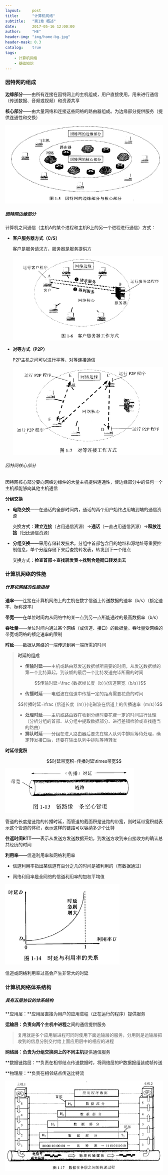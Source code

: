 ```yaml
---
layout:     post
title:      "计算机网络"
subtitle:   "第1章 概述"
date:       2017-05-16 12:00:00
author:     "HE"
header-img: "img/home-bg.jpg"
header-mask: 0.3
catalog:    true
tags:
    - 计算机网络
    - 基础知识
---
```


### 因特网的组成

**边缘部分**——由所有连接在因特网上的主机组成，用户直接使用，用来进行通信（传送数据、音频或视频）和资源共享

**核心部分**——由大量网络和连接这些网络的路由器组成。为边缘部分提供服务（提供连通性和交换）

![因特网组成](/img/computer-network/composition-of-internet.png)

##### 因特网边缘部分

计算机之间通信（主机A的某个进程和主机B上的另一个进程进行通信）方式：

* **客户服务器方式（C/S）**

  客户是服务请求方，服务器是服务提供方

  ![客户服务器方式](/img/computer-network/cs.png)

* **对等方式（P2P）**

  P2P主机之间可以进行平等、对等连接通信

  ![对等方式](/img/computer-network/p2p.png)

###### 因特网核心部分

因特网核心部分要向网络边缘仲的大量主机提供连通性，使边缘部分中的任何一个主机都能够向其他主机通信

**分组交换**

* **电路交换**——在通话的全部时间内，通话的两个用户始终占用端到端的通信资源

  交换方式：**建立连接**（占用通信资源）->**通话**（一直占用通信资源）->**释放连接**（归还通信资源）

* **分组交换**——采用存储转发技术。分组中首部包含目的地址和源地址等重要控制信息，单个分组存储下来后查找转发表，转发到下一个结点
  
  交换方式：**检查首部**->**查找转发表**->**找到合适街口转发出去**

### 计算机网络的性能

##### 计算机网络的性能指标

**速率**——连接在计算机网络上的主机在数字信道上传送数据的速率（b/s）（额定速率、标称速率）

**带宽**——在单位时间内从网络中的某一点到另一点所能通过的最高数据率（b/s）

**吞吐量**——单位时间内通过某个网络（或信道、接口）的数据量。吞吐量受网络的带宽或网络的额定速率的限制

**时延**——数据从网络的一端传送到另一端所需的时间

> **时延的组成**
> * **传输时延**——主机或路由器发送数据帧所需要的时间，从发送数据帧的第一个比特算起，到该帧的最后一个比特发送完毕所需的时间
> 
> $$传输时延=\frac {数据帧长度（b）}{信道带宽（b/s）}$$
> 
> * **传播时延**——电磁波在信道中传播一定的距离需要花费的时间
>
> $$传播时延=\frac {信道长度（m）}{电磁波在信道上的传播速率（m/s）}$$
>
> * **处理时延**——主机或路由器在收到分组时要花费一定的时间进行处理（分析分组的首部、从分组中提取数据部分、进行差错检验或查找适当的路由）
> * **排队时延**——分组在进入路由器后要先在输入队列中排队等待处理，确定转发接口后，还要在输出队列中排队等待转发

**时延带宽积**

$$时延带宽积=传播时延\times带宽$$

![时延带宽积](/img/computer-network/bandwidth-product.png)

管道的长度是链路的传播时延，而管道的截面积是链路的带宽，则时延带宽积就表示这个管道的体积，表示这样的链路可以容纳多少个比特

**往返时间RTT**——表示从发送方发送数据开始，到发送方收到来自接收方的确认总共经历的时间

**利用率**——信道利用率和网络利用率

* 信道利用率指出某信道有百分之几的时间是被利用的（有数据通过）

* 网络利用率是全网络的信道利用率的加权平均值

![时延与利用率的关系](/img/computer-network/delay-radio.png)

信道或网络利用率过高会产生非常大的时延

### 计算机网络体系结构

##### 具有五层协议的体系结构

**应用层：**应用层直接为用户的应用进程（正在运行的程序）提供服务

**运输层：**负责向两个主机中**进程**之间的通信提供服务

> 复用就是多个应用层进程可同时使用下面运输层的服务，分用则是运输层把收到的信息分别交付给上面应用层中的相应的进程

**网络层：**负责为分组交换网上的不同**主机**提供通信服务

**数据链路层：**负责在相邻结点传送数据时，将网络层的IP数据报组装成帧传送

**物理层：**负责在相邻结点传送比特流

![五层协议栈](/img/computer-network/protocol-stack.png)